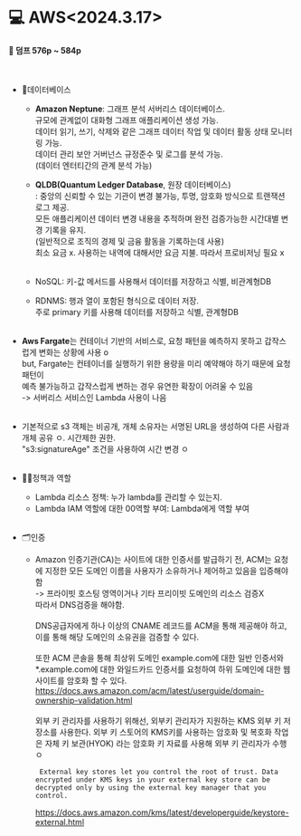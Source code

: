 <h1>💻 AWS<2024.3.17></h1>
<h4>📖 덤프 576p ~ 584p <br></h4><br>

- 🔡데이터베이스
  - **Amazon Neptune**:  그래프 분석 서버리스 데이터베이스.<br>
규모에 관계없이 대화형 그래프 애플리케이션 생성 가능.<br>
데이터 읽기, 쓰기, 삭제와 같은 그래프 데이터 작업 및 데이터 활동 상태 모니터링 가능.<br>
데이터 관리 보안 거버넌스 규정준수 및 로그를 분석 가능.<br>
(데이터 엔터티간의 관계 분석 가능)<br>


  - **QLDB(Quantum Ledger Database**, 원장 데이터베이스)<br>
: 중앙의 신뢰할 수 있는 기관이 변경 불가능, 투명, 암호화 방식으로 트랜잭션 로그 제공.<br>
모든 애플리케이션 데이터 변경 내용을 추적하며 완전 검증가능한 시간대별 변경 기록을 유지.<br>
(일반적으로 조직의 경제 및 금융 활동을 기록하는데 사용)<br>
최소 요금  x. 사용하는 내역에 대해서만 요금 지불.
따라서 프로비저닝 필요 x<br><br>

  - NoSQL: 키-값 메서드를 사용해서 데이터를 저장하고 식별, 비관계형DB
  - RDNMS: 행과 열이 포함된 형식으로 데이터 저장. <br>주로 primary 키를 사용해 데이터를 저장하고 식별, 관계형DB<br><br>


- **Aws Fargate**는 컨테이너 기반의 서비스로, 요청 패턴을 예측하지 못하고 갑작스럽게 변화는 상황에 사용 o <br>but, Fargate는 컨테이너를 실행하기 위한 용량을 미리 예약해야 하기 때문에 요청 패턴이 <br>예측 불가능하고 갑작스럽게 변하는 경우 유연한 확장이 어려울 수 있음<br>
-> 서버리스 서비스인 Lambda 사용이 나음<br><br>

- 기본적으로 s3 객체는 비공개, 개체 소유자는 서명된  URL을 생성하여 다른 사람과 개체 공유 ㅇ. 시간제한 권한.<br>
"s3:signatureAge" 조건을 사용하여 시간 변경 ㅇ<br><br>

- 🧑‍⚖️정책과 역할
   - Lambda 리소스 정책: 누가 lambda를 관리할 수 있는지.<br>
   - Lambda IAM 역할에 대한 00역할 부여: Lambda에게 역할 부여<br><br>


- 🗂️인증
  - Amazon 인증기관(CA)는 사이트에 대한 인증서를 발급하기 전, ACM는 요청에 지정한 모든 도메인 이름을 사용자가 소유하거나 제어하고 있음을 입증해야 함<br>
-> 프라이빗 호스팅 영역이거나 기타 프리이빗 도메인의 리소스 검증X<br>따라서 DNS검증을 해야함.<br><br>DNS공급자에게 하나 이상의 CNAME 레코드를 ACM을 통해 제공해야 하고, 이를 통해 해당 도메인의 소유권을 검증할 수 있다. <br><br>또한 ACM 콘솔을 통해 최상위 도메인 example.com에 대한 일반 인증서와 *.example.com에 대한 와일드카드 인증서를 요청하여 하위 도메인에 대한 웹사이트를 암호화 할 수 있다.<br>https://docs.aws.amazon.com/acm/latest/userguide/domain-ownership-validation.html <br><br>외부 키 관리자를 사용하기 위해선, 외부키 관리자가 지원하는 KMS 외부 키 저장소를 사용한다. 외부 키 스토어의 KMS키를 사용하는 암호화 및 복호화 작업은 자체 키 보관(HYOK) 라는 암호화 키 자료를 사용해 외부 키 관리자가 수행 ㅇ

         External key stores let you control the root of trust. Data encrypted under KMS keys in your external key store can be decrypted only by using the external key manager that you control.

    https://docs.aws.amazon.com/kms/latest/developerguide/keystore-external.html






